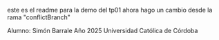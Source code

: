 este es el readme para la demo del tp01
ahora hago un cambio desde la rama "conflictBranch"

Alumno: Simón Barrale
Año 2025
Universidad Católica de Córdoba